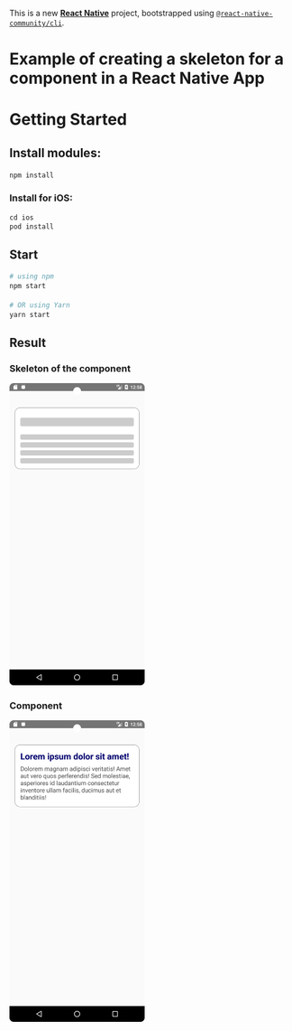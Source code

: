 This is a new [**React Native**](https://reactnative.dev) project, bootstrapped using [`@react-native-community/cli`](https://github.com/react-native-community/cli).

# Example of creating a skeleton for a component in a React Native App

# Getting Started

## Install modules:

```npm install```

### Install for iOS:

```
cd ios
pod install
```

## Start

```bash
# using npm
npm start

# OR using Yarn
yarn start
```
## Result

### Skeleton of the component

<img src="https://github.com/zahoruiko/React-Native-Component-Skeleton/blob/main/promoImages/Screen-1.png" width="240" />

### Component

<img src="https://github.com/zahoruiko/React-Native-Component-Skeleton/blob/main/promoImages/Screen-2.png" width="240" />
